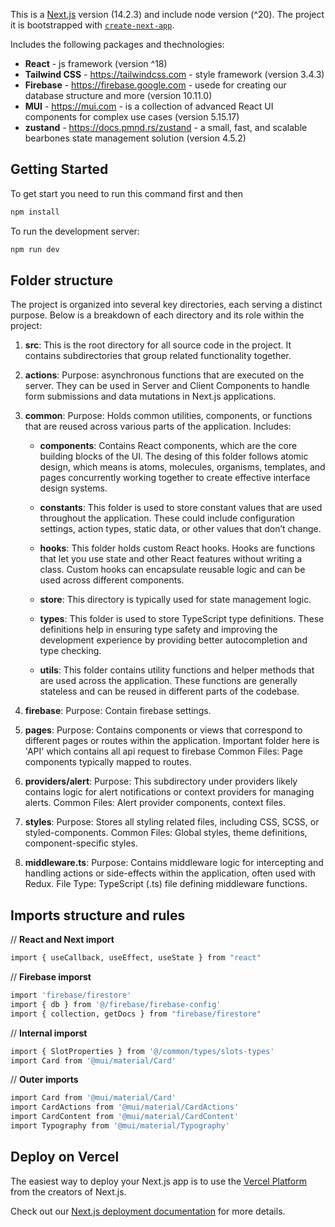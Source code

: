 This is a [Next.js](https://nextjs.org/) version (14.2.3) and include node version (^20). 
The project it is bootstrapped with [`create-next-app`](https://github.com/vercel/next.js/tree/canary/packages/create-next-app).

Includes the following packages and thechnologies: 

- **React** - js framework (version ^18)
- **Tailwind CSS** - https://tailwindcss.com - style framework (version 3.4.3)
- **Firebase** - https://firebase.google.com - usede for creating our database structure and more  (version 10.11.0)
- **MUI** - https://mui.com - is a collection of advanced React UI components for complex use cases  (version 5.15.17)
- **zustand** - https://docs.pmnd.rs/zustand - a small, fast, and scalable bearbones state management solution  (version 4.5.2)

## Getting Started
To get start you need to run this command first and then

```bash
npm install
```
To run the development server:

```bash
npm run dev

```

## Folder structure
The project is organized into several key directories, each serving a distinct purpose. Below is a breakdown of each directory and its role within the project:

1. **src**: 
This is the root directory for all source code in the project. It contains subdirectories that group related functionality together.

2. **actions**:
Purpose: asynchronous functions that are executed on the server. They can be used in Server and Client Components to handle form submissions and data mutations in Next.js applications.

3. **common**: Purpose: Holds common utilities, components, or functions that are reused across various parts of the application.
 Includes: 

   - **components**: Contains React components, which are the core building blocks of the UI. The desing of this folder follows atomic design, which means is atoms, molecules, organisms, templates, and pages concurrently working together to create   effective interface design systems.
 
   - **constants**: This folder is used to store constant values that are used throughout the application. These could include configuration settings, action types, static data, or other values that don’t change.
 
   - **hooks**: This folder holds custom React hooks. Hooks are functions that let you use state and other React features without writing a class. Custom hooks can encapsulate reusable logic and can be used across different components.
 
   - **store**: This directory is typically used for state management logic.
 
   - **types**: This folder is used to store TypeScript type definitions. These definitions help in ensuring type safety and improving the development experience by providing better autocompletion and type checking.
 
   - **utils**: This folder contains utility functions and helper methods that are used across the application. These functions are generally stateless and can be reused in different parts of the codebase.


4. **firebase**:
Purpose: Contain firebase settings.

5. **pages**:
Purpose: Contains components or views that correspond to different pages or routes within the application.
Important folder here is 'API' which contains all api request to firebase
Common Files: Page components typically mapped to routes.

6. **providers/alert**:
Purpose: This subdirectory under providers likely contains logic for alert notifications or context providers for managing alerts.
Common Files: Alert provider components, context files.

7. **styles**:
Purpose: Stores all styling related files, including CSS, SCSS, or styled-components.
Common Files: Global styles, theme definitions, component-specific styles.

8. **middleware.ts**:
Purpose: Contains middleware logic for intercepting and handling actions or side-effects within the application, often used with Redux.
File Type: TypeScript (.ts) file defining middleware functions.
 
## Imports structure and rules

// **React and Next import**
```bash
import { useCallback, useEffect, useState } from "react"
```

// **Firebase imporst**
```bash
import 'firebase/firestore'
import { db } from '@/firebase/firebase-config'
import { collection, getDocs } from "firebase/firestore"
```

// **Internal imporst**
```bash
import { SlotProperties } from '@/common/types/slots-types'
import Card from '@mui/material/Card'
```

// **Outer imports**
```bash
import Card from '@mui/material/Card'
import CardActions from '@mui/material/CardActions'
import CardContent from '@mui/material/CardContent'
import Typography from '@mui/material/Typography'
```

## Deploy on Vercel

The easiest way to deploy your Next.js app is to use the [Vercel Platform](https://vercel.com/new?utm_medium=default-template&filter=next.js&utm_source=create-next-app&utm_campaign=create-next-app-readme) from the creators of Next.js.

Check out our [Next.js deployment documentation](https://nextjs.org/docs/deployment) for more details.
